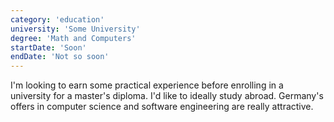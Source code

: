 ```yaml
---
category: 'education'
university: 'Some University'
degree: 'Math and Computers'
startDate: 'Soon'
endDate: 'Not so soon'
---
```


I'm looking to earn some practical experience before enrolling in a university for a master's diploma. I'd like to ideally study abroad. Germany's offers in computer science and software engineering are really attractive.
